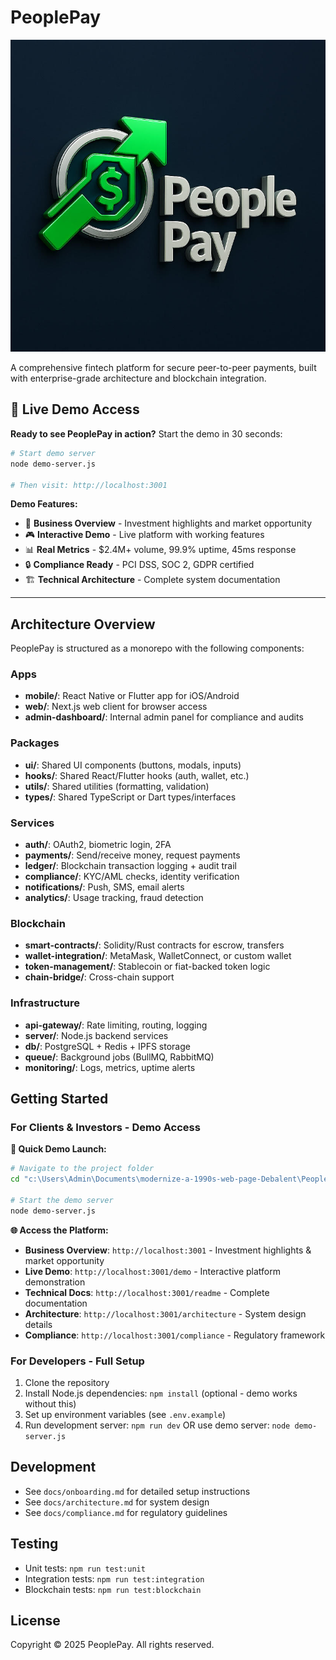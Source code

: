 # PeoplePay

![PeoplePay Logo](./assets/PeoplePayLogo.jpg)

A comprehensive fintech platform for secure peer-to-peer payments, built with enterprise-grade architecture and blockchain integration.

## 🚀 Live Demo Access

**Ready to see PeoplePay in action?** Start the demo in 30 seconds:

```bash
# Start demo server
node demo-server.js

# Then visit: http://localhost:3001
```

**Demo Features:**

- 💼 **Business Overview** - Investment highlights and market opportunity
- 🎮 **Interactive Demo** - Live platform with working features  
- 📊 **Real Metrics** - $2.4M+ volume, 99.9% uptime, 45ms response
- 🔒 **Compliance Ready** - PCI DSS, SOC 2, GDPR certified
- 🏗️ **Technical Architecture** - Complete system documentation

---

## Architecture Overview

PeoplePay is structured as a monorepo with the following components:

### Apps

- **mobile/**: React Native or Flutter app for iOS/Android
- **web/**: Next.js web client for browser access
- **admin-dashboard/**: Internal admin panel for compliance and audits

### Packages

- **ui/**: Shared UI components (buttons, modals, inputs)
- **hooks/**: Shared React/Flutter hooks (auth, wallet, etc.)
- **utils/**: Shared utilities (formatting, validation)
- **types/**: Shared TypeScript or Dart types/interfaces

### Services

- **auth/**: OAuth2, biometric login, 2FA
- **payments/**: Send/receive money, request payments
- **ledger/**: Blockchain transaction logging + audit trail
- **compliance/**: KYC/AML checks, identity verification
- **notifications/**: Push, SMS, email alerts
- **analytics/**: Usage tracking, fraud detection

### Blockchain

- **smart-contracts/**: Solidity/Rust contracts for escrow, transfers
- **wallet-integration/**: MetaMask, WalletConnect, or custom wallet
- **token-management/**: Stablecoin or fiat-backed token logic
- **chain-bridge/**: Cross-chain support

### Infrastructure

- **api-gateway/**: Rate limiting, routing, logging
- **server/**: Node.js backend services
- **db/**: PostgreSQL + Redis + IPFS storage
- **queue/**: Background jobs (BullMQ, RabbitMQ)
- **monitoring/**: Logs, metrics, uptime alerts

## Getting Started

### For Clients & Investors - Demo Access

**🎯 Quick Demo Launch:**

```bash
# Navigate to the project folder
cd "c:\Users\Admin\Documents\modernize-a-1990s-web-page-Debalent\PeoplePay MVP\PeoplePay MVP\PeoplePay"

# Start the demo server
node demo-server.js
```

**🌐 Access the Platform:**

- **Business Overview**: `http://localhost:3001` - Investment highlights & market opportunity
- **Live Demo**: `http://localhost:3001/demo` - Interactive platform demonstration  
- **Technical Docs**: `http://localhost:3001/readme` - Complete documentation
- **Architecture**: `http://localhost:3001/architecture` - System design details
- **Compliance**: `http://localhost:3001/compliance` - Regulatory framework

### For Developers - Full Setup

1. Clone the repository
2. Install Node.js dependencies: `npm install` (optional - demo works without this)
3. Set up environment variables (see `.env.example`)
4. Run development server: `npm run dev` OR use demo server: `node demo-server.js`

## Development

- See `docs/onboarding.md` for detailed setup instructions
- See `docs/architecture.md` for system design
- See `docs/compliance.md` for regulatory guidelines

## Testing

- Unit tests: `npm run test:unit`
- Integration tests: `npm run test:integration`
- Blockchain tests: `npm run test:blockchain`

## License

Copyright © 2025 PeoplePay. All rights reserved.
